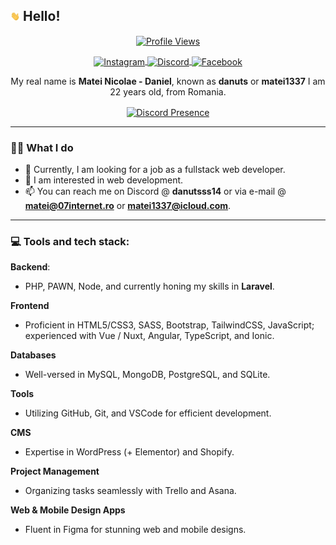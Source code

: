 ## <img src="https://raw.githubusercontent.com/ABSphreak/ABSphreak/master/gifs/Hi.gif" width="15" height="15"> Hello!

<p align="center">
  <a href="https://komarev.com/ghpvc/?username=matei1337&color=blue&style=for-the-badge" target="_blank" rel="nofollow">
    <img src="https://komarev.com/ghpvc/?username=matei1337&color=blue&style=for-the-badge" alt="Profile Views" align="center">
  </a>
  <br />
</p>
<p align="center">
  <a href="https://www.instagram.com/mateidaniel14/" target="_blank">
    <img src="https://i.imgur.com/ZrXj1Qh.png" alt="Instagram" width="32" align="center">
  </a>
  <a href="https://discord.com/users/373910168670306304" target="_blank" rel="nofollow">
    <img src="https://i.imgur.com/cstwXyP.png" alt="Discord" width="32" align="center">
  </a>
  <a href="https://www.facebook.com/danut1402/" target="_blank" rel="nofollow">
    <img src="https://i.imgur.com/4A7maHh.png" alt="Facebook" width="32" align="center">
  </a>
</p>

<p align="center">My real name is <b>Matei Nicolae - Daniel</b>, known as <b>danuts</b> or <b>matei1337</b> I am 22 years old, from Romania.</p>

<p align="center">
   <a href="https://discord.com/users/373910168670306304" target="_blank" rel="nofollow">
      <img src="https://lanyard-profile-readme.vercel.app/api/373910168670306304?idle" alt="Discord Presence" align="center">
   </a>
</p>

---

### 🧑‍💻 What I do

- 💼 Currently, I am looking for a job as a fullstack web developer.
- 👀 I am interested in web development.
- 📫 You can reach me on Discord @ **danutsss14** or via e-mail @ **matei@07internet.ro** or **matei1337@icloud.com**.

---

### 💻 Tools and tech stack:

**Backend**:
* PHP, PAWN, Node, and currently honing my skills in **Laravel**.

**Frontend**
* Proficient in HTML5/CSS3, SASS, Bootstrap, TailwindCSS, JavaScript; experienced with Vue / Nuxt, Angular, TypeScript, and Ionic.

**Databases**
* Well-versed in MySQL, MongoDB, PostgreSQL, and SQLite.

**Tools**
* Utilizing GitHub, Git, and VSCode for efficient development.

**CMS**
* Expertise in WordPress (+ Elementor) and Shopify.

**Project Management**
* Organizing tasks seamlessly with Trello and Asana.

**Web & Mobile Design Apps**
* Fluent in Figma for stunning web and mobile designs.
